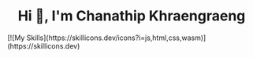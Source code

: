<h1 align="center">Hi 👋, I'm Chanathip Khraengraeng</h1>
[![My Skills](https://skillicons.dev/icons?i=js,html,css,wasm)](https://skillicons.dev)
